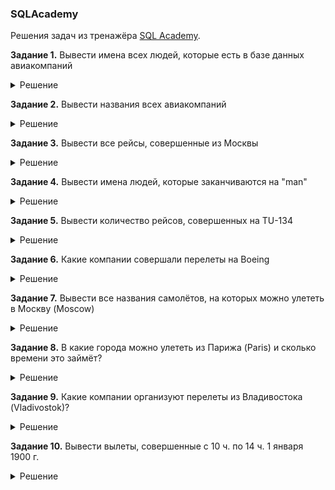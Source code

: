 ### SQLAcademy
Решения задач из тренажёра [SQL Academy](sql-academy.org).

**Задание 1.** Вывести имена всех людей, которые есть в базе данных авиакомпаний

<details>
	<summary>Решение</summary>
'SELECT name
FROM Passenger'
</details>

**Задание 2.** Вывести названия всеx авиакомпаний
<details>
	<summary>Решение</summary>
SELECT name
FROM Company
</details>

**Задание 3.** Вывести все рейсы, совершенные из Москвы
<details>
	<summary>Решение</summary>
SELECT *
FROM Trip
WHERE town_from = 'Moscow';
</details>

**Задание 4.** Вывести имена людей, которые заканчиваются на "man"
<details>
	<summary>Решение</summary>
SELECT name
FROM Passenger
WHERE name LIKE '%man'
</details>

**Задание 5.** Вывести количество рейсов, совершенных на TU-134
<details>
	<summary>Решение</summary>
SELECT COUNT(*) as count
FROM Trip
WHERE plane = 'TU-134'
</details>

**Задание 6.** Какие компании совершали перелеты на Boeing
<details>
	<summary>Решение</summary>
SELECT DISTINCT name
FROM Trip
	JOIN Company on Trip.company = Company.id
WHERE plane = 'Boeing';
</details>

**Задание 7.** Вывести все названия самолётов, на которых можно улететь в Москву (Moscow)
<details>
	<summary>Решение</summary>
SELECT DISTINCT plane
FROM Trip
WHERE town_to = 'Moscow'
</details>

**Задание 8.** В какие города можно улететь из Парижа (Paris) и сколько времени это займёт?
<details>
	<summary>Решение</summary>
SELECT town_to,
	TIMEDIFF(time_in, time_out) as flight_time
from Trip
WHERE town_from = 'Paris'
</details>

**Задание 9.** Какие компании организуют перелеты из Владивостока (Vladivostok)?
<details>
	<summary>Решение</summary>
SELECT Company.name
from Trip
	INNER JOIN Company on Trip.company = Company.id
WHERE town_from = 'Vladivostok'
</details>

**Задание 10.** Вывести вылеты, совершенные с 10 ч. по 14 ч. 1 января 1900 г.
<details>
	<summary>Решение</summary>
SELECT *
FROM Trip
WHERE DATE(time_out) = '1900-01-01'
	AND TIME(time_out) BETWEEN '10:00:00' AND '14:00:00'
 </details>
 
